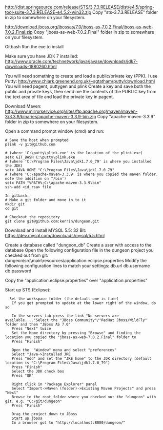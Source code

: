 
http://dist.springsource.com/release/STS/3.7.3.RELEASE/dist/e4.5/spring-tool-suite-3.7.3.RELEASE-e4.5.2-win32.zip
Copy "sts-3.7.3.RELEASE" folder in zip to somewhere on your filesystem.

http://download.jboss.org/jbossas/7.0/jboss-as-7.0.2.Final/jboss-as-web-7.0.2.Final.zip
Copy "jboss-as-web-7.0.2.Final" folder in zip to somewhere on your filesystem.

Gitbash
Run the exe to install

Make sure you have JDK 7 installed:
http://www.oracle.com/technetwork/java/javase/downloads/jdk7-downloads-1880260.html

You will need something to create and load a public/private key (PPK). I use Putty:
http://www.chiark.greenend.org.uk/~sgtatham/putty/download.html
You will need pagent, puttygen and plink
Create a key and save both the public and private keys, then send me the contents of the PUBLIC key from the text area of file and load the private key in pagent.

Download Maven:
http://www.mirrorservice.org/sites/ftp.apache.org/maven/maven-3/3.3.9/binaries/apache-maven-3.3.9-bin.zip
Copy "apache-maven-3.3.9" folder in zip to somewhere on your filesystem.

Open a command prompt window (cmd) and run:
```
# Save the host when prompted
plink -v git@github.com

# (where 'C:\putty\plink.exe' is the location of the plink.exe)
setx GIT_BASH C:\putty\plink.exe 
# (where 'C:\Program Files\Java\jdk1.7.0_79' is where you installed the JDK)
setx JAVA_HOME "C:\Program Files\Java\jdk1.7.0_79" 
# (where 'C:\apache-maven-3.3.9' is where you copied the maven folder, note the addition on "/bin')
setx PATH "%PATH%;C:\apache-maven-3.3.9\bin"
ssh-add <id_rsa> file

In gitbash:
# Make a git folder and move in to it
mkdir git
cd git

# Checkout the repository
git clone git@github.com:kerrin/dungeon.git
```

Download and Install MYSQL 5.5:
32 Bit: https://dev.mysql.com/downloads/mysql/5.5.html

Create a database called "dungeon_db"
Create a user with access to the database
Open the following configuration file in the dungeon project you checked out from git:
dungeon\src\main\resources\application.eclipse.properties
Modify the following configuration lines to match your settings:
  db.url
  db.username
  db.password
  
Copy the "application.eclipse.properties" over "application.properties"

Start up STS (Eclipse):
```
  Set the workspace folder (the default one is fine)
   If you get prompted to update at the lower right of the window, do so
   
   In the servers tab press the link "No servers are available...."Select the "JBoss Community"/"RedHat Jboss/WildFly" folder and then "JBoss AS 7.0"
   Press "Next" twice
   Set the home directory by pressing "Browse" and finding the location you copied the "jboss-as-web-7.0.2.Final" folder to
   Press "Finish"
   
   Open the  "Window" menu and select "preferences"
   Select "Java->Installed JRE
   Press "Add" and set the "JRE home" to the JDK directory (default location is "C:\Program Files\Java\jdk1.7.0_79")
   Press "Finish"
   Select the JDK check box
   Press "OK"
   
   Right click in "Package Explorer" panel
   Select "Import->Maven (folder)->Existing Maven Projects" and press "Next"
   Browse to the root folder where you checked out the "dungeon" with git. e.g. "C:/git/dungeon"
   Press "Finish"
   
   Drag the project down to JBoss
   Start up jboss
   In a browser got to "http://localhost:8080/dungeon/"
```
